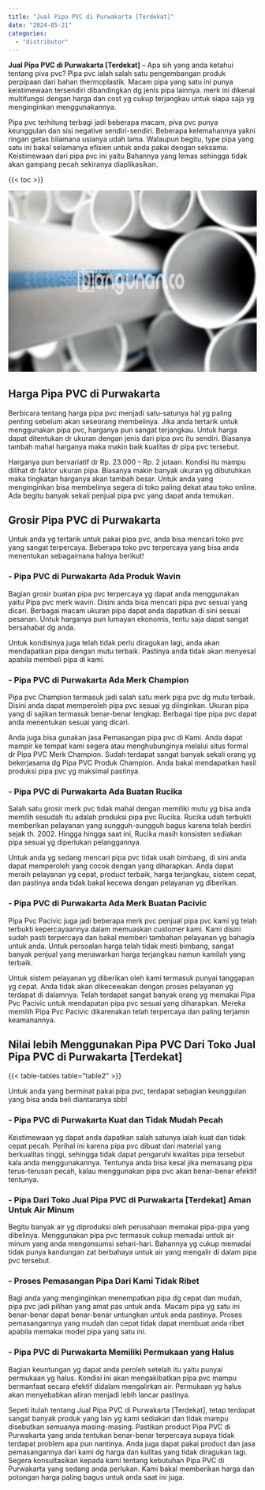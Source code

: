 ```yaml
---
title: "Jual Pipa PVC di Purwakarta [Terdekat]"
date: "2024-05-21"
categories: 
  - "distributor"
---
```


**Jual Pipa PVC di Purwakarta \[Terdekat\]** – Apa sih yang anda ketahui tentang piva pvc? Pipa pvc ialah salah satu pengembangan produk perpipaan dari bahan thermoplastik. Macam pipa yang satu ini punya keistimewaan tersendiri dibandingkan dg jenis pipa lainnya. merk ini dikenal multifungsi dengan harga dan cost yg cukup terjangkau untuk siapa saja yg menginginkan menggunakannya.

Pipa pvc terhitung terbagi jadi beberapa macam, piva pvc punya keunggulan dan sisi negative sendiri-sendiri. Beberapa kelemahannya yakni ringan getas bilamana usianya udah lama. Walaupun begitu, type pipa yang satu ini bakal selamanya efisien untuk anda pakai dengan seksama. Keistimewaan dari pipa pvc ini yaitu Bahannya yang lemas sehingga tidak akan gampang pecah sekiranya diaplikasikan.

{{< toc >}}

![Jual Pipa PVC di Purwakarta [Terdekat]](/images/jaul-pipa-pvc-30.png)

## Harga Pipa PVC di Purwakarta

Berbicara tentang harga pipa pvc menjadi satu-satunya hal yg paling penting sebelum akan seseorang membelinya. Jika anda tertarik untuk menggunakan pipa pvc, harganya pun sangat terjangkau. Untuk harga dapat ditentukan dr ukuran dengan jenis dari pipa pvc itu sendiri. Biasanya tambah mahal harganya maka makin baik kualitas dr pipa pvc tersebut.

Harganya pun bervariatif dr Rp. 23.000 – Rp. 2 jutaan. Kondisi itu mampu dilihat dr faktor ukuran pipa. Biasanya makin banyak ukuran yg dibutuhkan maka tingkatan harganya akan tambah besar. Untuk anda yang menginginkan bisa membelinya segera di toko paling dekat atau toko online. Ada begitu banyak sekali penjual pipa pvc yang dapat anda temukan.

## Grosir Pipa PVC di Purwakarta

Untuk anda yg tertarik untuk pakai pipa pvc, anda bisa mencari toko pvc yang sangat terpercaya. Beberapa toko pvc terpercaya yang bisa anda menentukan sebagaimana halnya berikut!

### \- Pipa PVC di Purwakarta Ada Produk Wavin

Bagian grosir buatan pipa pvc terpercaya yg dapat anda menggunakan yaitu Pipa pvc merk wavin. Disini anda bisa mencari pipa pvc sesuai yang dicari. Berbagai macam ukuran pipa dapat anda dapatkan di sini sesuai pesanan. Untuk harganya pun lumayan ekonomis, tentu saja dapat sangat bersahabat dg anda.

Untuk kondisinya juga telah tidak perlu diragukan lagi, anda akan mendapatkan pipa dengan mutu terbaik. Pastinya anda tidak akan menyesal apabila membeli pipa di kami.

### \- Pipa PVC di Purwakarta Ada Merk Champion

Pipa pvc Champion termasuk jadi salah satu merk pipa pvc dg mutu terbaik. Disini anda dapat memperoleh pipa pvc sesuai yg diinginkan. Ukuran pipa yang di sajikan termasuk benar-benar lengkap. Berbagai tipe pipa pvc dapat anda menentukan sesuai yang dicari.

Anda juga bisa gunakan jasa Pemasangan pipa pvc di Kami. Anda dapat mampir ke tempat kami segera atau menghubunginya melalui situs formal dr Pipa PVC Merk Champion. Sudah terdapat sangat banyak sekali orang yg bekerjasama dg Pipa PVC Produk Champion. Anda bakal mendapatkan hasil produksi pipa pvc yg maksimal pastinya.

### \- Pipa PVC di Purwakarta Ada Buatan Rucika

Salah satu grosir merk pvc tidak mahal dengan memiliki mutu yg bisa anda memilih sesudah itu adalah produksi pipa pvc Rucika. Rucika udah terbukti memberikan pelayanan yang sungguh-sungguh bagus karena telah berdiri sejak th. 2002. Hingga hingga saat ini, Rucika masih konsisten sediakan pipa sesuai yg diperlukan pelanggannya.

Untuk anda yg sedang mencari pipa pvc tidak usah bimbang, di sini anda dapat memperoleh yang cocok dengan yang diharapkan. Anda dapat meraih pelayanan yg cepat, product terbaik, harga terjangkau, sistem cepat, dan pastinya anda tidak bakal kecewa dengan pelayanan yg diberikan.

### \- Pipa PVC di Purwakarta Ada Merk Buatan Pacivic

Pipa Pvc Pacivic juga jadi beberapa merk pvc penjual pipa pvc kami yg telah terbukti kepercayaannya dalam memuaskan customer kami. Kami disini sudah pasti terpercaya dan bakal memberi tambahan pelayanan yg bahagia untuk anda. Untuk persoalan harga telah tidak mesti bimbang, sangat banyak penjual yang menawarkan harga terjangkau namun kamilah yang terbaik.

Untuk sistem pelayanan yg diberikan oleh kami termasuk punyai tanggapan yg cepat. Anda tidak akan dikecewakan dengan proses pelayanan yg terdapat di dalamnya. Telah terdapat sangat banyak orang yg memakai Pipa Pvc Pacivic untuk mendapatan pipa pvc sesuai yang diharapkan. Mereka memilih Pipa Pvc Pacivic dikarenakan telah terpercaya dan paling terjamin keamanannya.

## Nilai lebih Menggunakan Pipa PVC Dari Toko Jual Pipa PVC di Purwakarta \[Terdekat\]

{{< table-tables table="table2" >}}

Untuk anda yang berminat pakai pipa pvc, terdapat sebagian keunggulan yang bisa anda beli diantaranya sbb!

### \- Pipa PVC di Purwakarta Kuat dan Tidak Mudah Pecah

Keistimewaan yg dapat anda dapatkan salah satunya ialah kuat dan tidak cepat pecah. Perihal ini karena pipa pvc dibuat dari material yang berkualitas tinggi, sehingga tidak dapat pengaruhi kwalitas pipa tersebut kala anda menggunakannya. Tentunya anda bisa kesal jika memasang pipa terus-terusan pecah, kalau menggunakan pipa pvc akan benar-benar efektif tentunya.

### \- Pipa Dari Toko Jual Pipa PVC di Purwakarta \[Terdekat\] Aman Untuk Air Minum

Begitu banyak air yg diproduksi oleh perusahaan memakai pipa-pipa yang dibelinya. Menggunakan pipa pvc termasuk cukup memadai untuk air minum yang anda mengonsumsi sehari-hari. Bahannya yg cukup memadai tidak punya kandungan zat berbahaya untuk air yang mengalir di dalam pipa pvc tersebut.

### \- Proses Pemasangan Pipa Dari Kami Tidak Ribet

Bagi anda yang menginginkan menempatkan pipa dg cepat dan mudah, pipa pvc jadi pilihan yang amat pas untuk anda. Macam pipa yg satu ini benar-benar dapat benar-benar untungkan untuk anda pastinya. Proses pemasangannya yang mudah dan cepat tidak dapat membuat anda ribet apabila memakai model pipa yang satu ini.

### \- Pipa PVC di Purwakarta Memiliki Permukaan yang Halus

Bagian keuntungan yg dapat anda peroleh setelah itu yaitu punyai permukaan yg halus. Kondisi ini akan mengakibatkan pipa pvc mampu bermanfaat secara efektif didalam mengalirkan air. Permukaan yg halus akan menyebabkan aliran menjadi lebih lancar pastinya.

Sepeti itulah tentang Jual Pipa PVC di Purwakarta \[Terdekat\], tetap terdapat sangat banyak produk yang lain yg kami sediakan dan tidak mampu disebutkan semuanya masing-masing. Pastikan product Pipa PVC di Purwakarta yang anda tentukan benar-benar terpercaya supaya tidak terdapat problem apa pun nantinya. Anda juga dapat pakai product dan jasa pemasangannya dari kami dg harga dan kulitas yang tidak diragukan lagi. Segera konsultasikan kepada kami tentang kebutuhan Pipa PVC di Purwakarta yang sedang anda perlukan. Kami bakal memberikan harga dan potongan harga paling bagus untuk anda saat ini juga.

